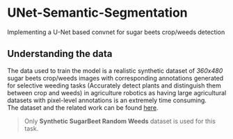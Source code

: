 # UNet-Semantic-Segmentation
Implementing a U-Net based convnet for sugar beets crop/weeds detection

## Understanding the data
The data used to train the model is a realistic synthetic dataset of *360x480* sugar beets crop/weeds images with corresponding annotations generated for selective weeding tasks (Accurately detect plants and distinguish them between crop and weeds) in agriculture robotics as having large agricultural datasets with pixel-level annotations is an extremely time consuming.  
The dataset and the related work can be found [here](http://www.diag.uniroma1.it//~labrococo/fds/syntheticdatasets.html).
> Only **Synthetic SugarBeet Random Weeds** dataset is used for this task.